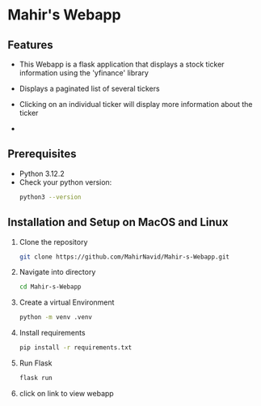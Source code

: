 # Mahir's Webapp

## Features
- This Webapp is a flask application that displays a stock ticker information using the 'yfinance' library
- Displays a paginated list of several tickers
- Clicking on an individual ticker will display more information about the ticker

- 
## Prerequisites
- Python 3.12.2
- Check your python version:
  ```bash
  python3 --version
  ```
## Installation and Setup on MacOS and Linux
1. Clone the repository
   ```bash
   git clone https://github.com/MahirNavid/Mahir-s-Webapp.git
   ```
2. Navigate into directory
   ```bash
   cd Mahir-s-Webapp
   ```
3. Create a virtual Environment
   ```bash
   python -m venv .venv
   ```
4. Install requirements
   ```bash
   pip install -r requirements.txt
   ```
6. Run Flask
   ```bash
   flask run
   ```
7. click on link to view webapp
   
